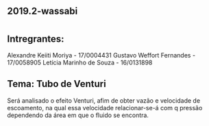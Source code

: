 ## 2019.2-wassabi
#
## Intregrantes:
Alexandre Keiiti Moriya - 17/0004431
Gustavo Weffort Fernandes - 17/0058905
Letícia Marinho de Souza - 16/0131898

## Tema: Tubo de Venturi
Será analisado o efeito Venturi, afim de obter vazão e velocidade de escoamento, na qual essa velocidade relacionar-se-á com q pressão dependendo da área em que o fluido se encontra. 
